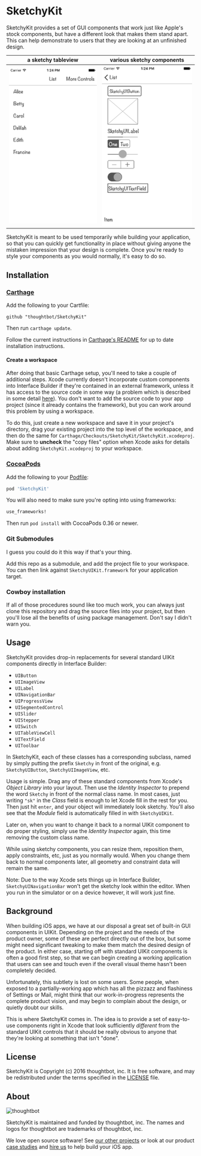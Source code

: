# SketchyKit

SketchyKit provides a set of GUI components that work just like Apple's stock
components, but have a different look that makes them stand apart. This can help
demonstrate to users that they are looking at an unfinished design.

| a sketchy tableview | various sketchy components |
| --- | ---- |
| ![SK1](Documentation/SketchyUIKit1.png) | ![SK2](Documentation/SketchyUIKit2.png) |

SketchyKit is meant to be used temporarily while building your application, so
that you can quickly get functionality in place without giving anyone the
mistaken impression that your design is complete. Once you're ready to style
your components as you would normally, it's easy to do so.

## Installation

### [Carthage]

[Carthage]: https://github.com/Carthage/Carthage

Add the following to your Cartfile:

```
github "thoughtbot/SketchyKit"
```

Then run `carthage update`.

Follow the current instructions in [Carthage's README][carthage-installation]
for up to date installation instructions.

[carthage-installation]: https://github.com/Carthage/Carthage#adding-frameworks-to-an-application

#### Create a workspace

After doing that basic Carthage setup, you'll need to take a couple of
additional steps. Xcode currently doesn't incorporate custom components into
Interface Builder if they're contained in an external framework, unless it has
access to the source code in some way (a problem which is described in some
detail [here][carthage_issue_335]). You don't want to add the source code to
your app project (since it already contains the framework), but you can work
around this problem by using a workspace.

To do this, just create a new workspace and save it in your project's directory,
drag your existing project into the top level of the workspace, and then do the
same for `Carthage/Checkouts/SketchyKit/SketchyKit.xcodeproj`. Make sure to
**uncheck** the "copy files" option when Xcode asks for details about adding
`SketchyKit.xcodeproj` to your workspace.

[carthage]: https://github.com/Carthage/Carthage
[carthage_issue_335]: https://github.com/Carthage/Carthage/issues/335

### [CocoaPods]

[CocoaPods]: http://cocoapods.org

Add the following to your [Podfile](http://guides.cocoapods.org/using/the-podfile.html):

```ruby
pod 'SketchyKit'
```

You will also need to make sure you're opting into using frameworks:

```ruby
use_frameworks!
```

Then run `pod install` with CocoaPods 0.36 or newer.

### Git Submodules

I guess you could do it this way if that's your thing.

Add this repo as a submodule, and add the project file to your workspace. You
can then link against `SketchyUIKit.framework` for your application target.

### Cowboy installation

If all of those procedures sound like too much work, you can always just clone
this repository and drag the source files into your project, but then you'll
lose all the benefits of using package management. Don't say I didn't warn you.

## Usage

SketchyKit provides drop-in replacements for several standard UIKit components
directly in Interface Builder:

- `UIButton`
- `UIImageView`
- `UILabel`
- `UINavigationBar`
- `UIProgressView`
- `UISegmentedControl`
- `UISlider`
- `UIStepper`
- `UISwitch`
- `UITableViewCell`
- `UITextField`
- `UIToolbar`

In SketchyKit, each of these classes has a corresponding subclass, named by
simply putting the prefix `Sketchy` in front of the original, e.g.
`SketchyUIButton`, `SketchyUIImageView`, etc.

Usage is simple. Drag any of these standard components from Xcode's *Object
Library* into your layout. Then use the *Identity Inspector* to prepend the word
`Sketchy` in front of the normal class name. In most cases, just writing `"sk"` in
the *Class* field is enough to let Xcode fill in the rest for you. Then just hit
`enter`, and your object will immediately look sketchy. You'll also see that the
*Module* field is automatically filled in with `SketchyUIKit`.

Later on, when you want to change it back to a normal UIKit component to do
proper styling, simply use the *Identity Inspector* again, this time removing
the custom class name.

While using sketchy components, you can resize them, reposition them, apply
constraints, etc, just as you normally would. When you change them back to
normal components later, all geometry and constraint data will remain the same.

Note: Due to the way Xcode sets things up in Interface Builder,
`SketchyUINavigationBar` won't get the sketchy look within the editor. When you
run in the simulator or on a device however, it will work just fine. 

## Background

When building iOS apps, we have at our disposal a great set of built-in GUI
components in UIKit. Depending on the project and the needs of the product
owner, some of these are perfect directly out of the box, but some might need
significant tweaking to make them match the desired design of the product. In
either case, starting off with standard UIKit components is often a good first
step, so that we can begin creating a working application that users can see and
touch even if the overall visual theme hasn't been completely decided.

Unfortunately, this subtlety is lost on some users. Some people, when exposed to
a partially-working app which has all the pizzazz and flashiness of Settings or
Mail, might think that our work-in-progress represents the complete product
vision, and may begin to complain about the design, or quietly doubt our skills.

This is where SketchyKit comes in. The idea is to provide a set of easy-to-use
components right in Xcode that look sufficiently *different* from the standard
UIKit controls that it should be really obvious to anyone that they're looking
at something that isn't "done".


## License

SketchyKit is Copyright (c) 2016 thoughtbot, inc. It is free software, and may
be redistributed under the terms specified in the [LICENSE] file.

[LICENSE]: /LICENSE

## About

![thoughtbot](https://thoughtbot.com/logo.png)

SketchyKit is maintained and funded by thoughtbot, inc. The names and logos for
thoughtbot are trademarks of thoughtbot, inc.

We love open source software! See [our other projects][community] or look at
our product [case studies] and [hire us][hire] to help build your iOS app.

[community]: https://thoughtbot.com/community?utm_source=github
[case studies]: https://thoughtbot.com/ios?utm_source=github
[hire]: https://thoughtbot.com/hire-us?utm_source=github
